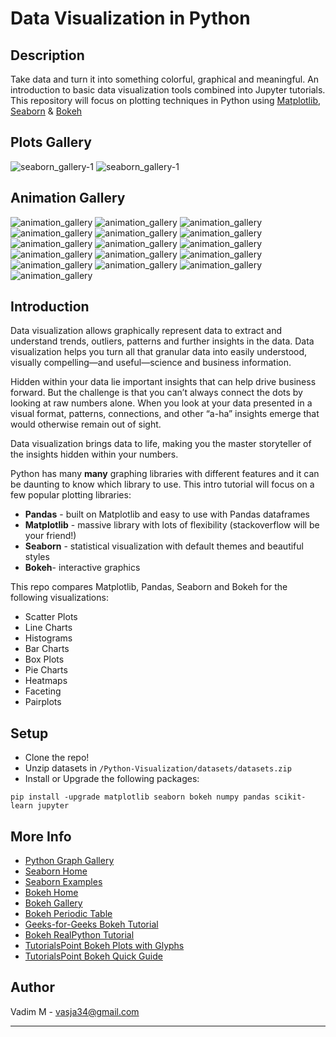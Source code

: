 # Data Visualization in Python

## Description

Take data and turn it into something colorful, graphical and meaningful. An introduction to basic data visualization tools combined into Jupyter tutorials. This repository will focus on plotting techniques in Python using [Matplotlib](https://matplotlib.org), [Seaborn](https://seaborn.pydata.org) & [Bokeh](https://docs.bokeh.org/en/latest/#)

## **Plots Gallery**

![seaborn_gallery-1](images/seaborn_gallery-1.gif?raw=true)
![seaborn_gallery-1](images/seaborn_gallery-2.gif?raw=true)

## **Animation Gallery**

![animation_gallery](images/g1.gif)
![animation_gallery](images/g7.gif)
![animation_gallery](images/g2.gif)
![animation_gallery](images/g8.gif)
![animation_gallery](images/g3.gif)
![animation_gallery](images/g10.gif)
![animation_gallery](images/g5.gif)
![animation_gallery](images/g11.gif)
![animation_gallery](images/g6.gif)
![animation_gallery](images/g9.gif)
![animation_gallery](images/g12.gif)
![animation_gallery](images/g13.gif)
![animation_gallery](images/g14.gif)
![animation_gallery](images/g15.gif)
![animation_gallery](images/g16.gif)
![animation_gallery](images/g4.gif)

## Introduction

Data visualization allows graphically represent data to extract and understand trends, outliers, patterns and further insights in the data. Data visualization helps you turn all that granular data into easily understood, visually compelling—and useful—science and business information.

Hidden within your data lie important insights that can help drive business forward. But the challenge is that you can’t always connect the dots by looking at raw numbers alone. When you look at your data presented in a visual format, patterns, connections, and other “a-ha” insights emerge that would otherwise remain out of sight.

Data visualization brings data to life, making you the master storyteller of the insights hidden within your numbers.

Python has many **many** graphing libraries with different features and it can be daunting to know which library to use.  This intro tutorial will focus on a few popular plotting libraries:

* **Pandas** - built on Matplotlib and easy to use with Pandas dataframes
* **Matplotlib** - massive library with lots of flexibility (stackoverflow will be your friend!)
* **Seaborn** - statistical visualization with default themes and beautiful styles
* **Bokeh**- interactive graphics

This repo compares Matplotlib, Pandas, Seaborn and Bokeh for the following visualizations:

* Scatter Plots
* Line Charts
* Histograms
* Bar Charts
* Box Plots
* Pie Charts
* Heatmaps
* Faceting
* Pairplots

## Setup

* Clone the repo!
* Unzip datasets in `/Python-Visualization/datasets/datasets.zip`
* Install or Upgrade the following packages:

```shell
pip install -upgrade matplotlib seaborn bokeh numpy pandas scikit-learn jupyter
```

## More Info

- [Python Graph Gallery](https://www.python-graph-gallery.com)
- [Seaborn Home](https://seaborn.pydata.org)
- [Seaborn Examples](https://seaborn.pydata.org/examples/index.html)
- [Bokeh Home](https://docs.bokeh.org/en/latest/#)
- [Bokeh Gallery](https://docs.bokeh.org/en/latest/docs/gallery.html)
- [Bokeh Periodic Table](https://docs.bokeh.org/en/latest/docs/gallery/periodic.html)
- [Geeks-for-Geeks Bokeh Tutorial](https://www.geeksforgeeks.org/python-bokeh-tutorial-interactive-data-visualization-with-bokeh)
- [Bokeh RealPython Tutorial](https://realpython.com/python-data-visualization-bokeh/)
- [TutorialsPoint Bokeh Plots with Glyphs](https://www.tutorialspoint.com/bokeh/bokeh_plots_with_glyphs.htm)
- [TutorialsPoint Bokeh Quick Guide](https://www.tutorialspoint.com/bokeh/bokeh_quick_guide.htm)

## Author

Vadim M - vasja34@gmail.com

---
